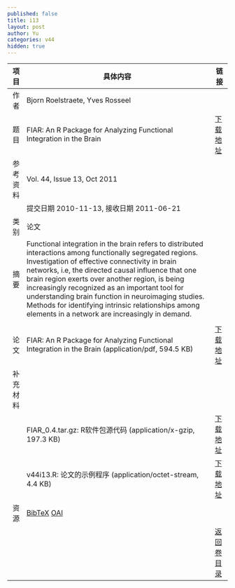 ```yaml
---
published: false
title: i13
layout: post
author: Yu
categories: v44
hidden: true
---
```


| 项目 | 具体内容 | 链接 |
|---:|---|---|
| 作者 | Bjorn Roelstraete, Yves Rosseel| |
| 题目 |FIAR: An R Package for Analyzing Functional Integration in the Brain | [下载地址](http://www.jstatsoft.org/v44/i13/paper) |
| 参考资料 |Vol. 44, Issue 13, Oct 2011 | |
| | 提交日期 2010-11-13, 接收日期 2011-06-21| | 
| 类别 | 论文| |
| 摘要 | Functional integration in the brain refers to distributed interactions among functionally segregated regions. Investigation of effective connectivity in brain networks, i.e, the directed causal influence that one brain region exerts over another region, is being increasingly recognized as an important tool for understanding brain function in neuroimaging studies. Methods for identifying intrinsic relationships among elements in a network are increasingly in demand.
| |
| 论文 | FIAR: An R Package for Analyzing Functional Integration in the Brain  (application/pdf, 594.5 KB)| [下载地址](http://www.jstatsoft.org/v44/i13/paper) |
| 补充材料 | | |
| |FIAR_0.4.tar.gz: R软件包源代码  (application/x-gzip, 197.3 KB)|  [下载地址](http://www.jstatsoft.org/v44/i13/supp/1) |
| |v44i13.R:        论文的示例程序  (application/octet-stream, 4.4 KB)|  [下载地址](http://www.jstatsoft.org/v44/i13/supp/2) |
| 资源 | [BibTeX](http://www.jstatsoft.org/v44/i13/bibtex) [OAI](http://www.jstatsoft.org/oai?verb=GetRecord&identifier=oai.jstatsoft/v44/i13&prefix=oai_dc)| |
| |  | [返回卷目录]({{site.baseurl}}/volume/v44.html) |